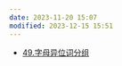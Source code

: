 ```yaml
---
date: 2023-11-20 15:07
modified: 2023-12-15 15:51
---
```


- [49.字母异位词分组](https://leetcode.cn/problems/group-anagrams/)
